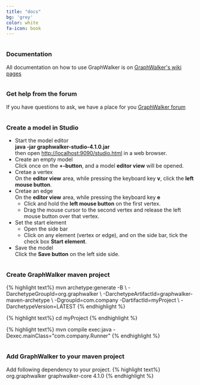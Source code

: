 ```yaml
---
title: "docs"
bg: 'grey'
color: white
fa-icon: book
---
```


<div class="container">
    <div class="row">
        <div class="column halfx">
            <h3 class="text-gtnavy"><i class="fa fa-book text-grey"></i> Documentation</h3>
            <p>
                All documentation on how to use GraphWalker is on <a href="https://github.com/GraphWalker/graphwalker-project/wiki">GraphWalker's wiki pages</a>
            </p>
        </div>
        <div class="column halfx">
            <h3 class="text-gtnavy"><i class="fa fa-question-circle text-grey"></i> Get help from the forum</h3>
            <p>
                If you have questions to ask, we have a place for you <a href="https://groups.google.com/forum/#!forum/graphwalker">GraphWalker forum</a>
            </p>
        </div>
    </div>
    <div class="row">
        <div class="column halfx">
            <h3 class="text-gtnavy"><i class="fa fa-plus-circle text-grey"></i> Create a model in Studio</h3>
            <p>
                <ul>
                    <li>Start the model editor<br>
                    <strong>java -jar graphwalker-studio-4.1.0.jar</strong><br>
                    then open <a href="http://localhost:9090/studio.html">http://localhost:9090/studio.html</a> in a web browser.</li>
                    <li>Create an empty model<br>
                    Click once on the <strong>+-button</strong>, and a model <strong>editor view</strong> will be opened.</li>
                    <li>Cretae a vertex<br>
                    On the <strong>editor view</strong> area, while pressing the keyboard key <strong>v</strong>, click the <strong>left mouse button</strong>.</li>
                    <li>Cretae an edge<br>
                    On the <strong>editor view</strong> area, while pressing the keyboard key <strong>e</strong>
                        <ul>
                            <li>Click and hold the <strong>left mouse button</strong> on the first vertex.</li>
                            <li>Drag the mouse cursor to the second vertex and release the left mouse button over that vertex.</li>
                        </ul>
                    </li>
                    <li>Set the start element<br> 
                        <ul>
                            <li>Open the side bar</li>
                            <li>Click on any element (vertex or edge), and on the side bar, tick the check box <strong>Start element</strong>.</li>
                        </ul>
                    </li>
                    <li>Save the model<br>
                    Click the <strong>Save button</strong> on the left side side.</li>
                </ul>
            </p>
        </div>
        <div class="column halfx">
            <h3 class="text-gtnavy"><i class="fa fa-plus-circle text-grey"></i> Create GraphWalker maven project</h3>
            <p>
{% highlight text%}
mvn archetype:generate -B \
-DarchetypeGroupId=org.graphwalker \
-DarchetypeArtifactId=graphwalker-maven-archetype \
-DgroupId=com.company -DartifactId=myProject \
-DarchetypeVersion=LATEST
{% endhighlight %}

{% highlight text%}
cd myProject
{% endhighlight %}

{% highlight text%}
mvn compile exec:java -Dexec.mainClass="com.company.Runner"
{% endhighlight %}
            </p>
        </div>
        <div class="column halfx">
            <h3 class="text-gtnavy"><i class="fa fa-plus-circle text-grey"></i> Add GraphWalker to your maven project</h3>
            <p>
                Add following dependency to your project.
{% highlight text%}
<dependency>
   <groupId>org.graphwalker</groupId>
   <artifactId>graphwalker-core</artifactId>
   <version>4.1.0</version>
</dependency>
{% endhighlight %}
            </p>
        </div>
    </div>
</div>

